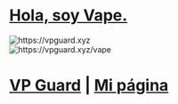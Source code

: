 
<h1><a href="https://vpguard.xyz/vape" target="_blank">Hola, soy Vape. </a></h1>
<img alt="https://vpguard.xyz" src="https://media.discordapp.net/attachments/998338855629488289/1036427106156032061/vapebanner.png">
<br>

<img class="center" alt="https://vpguard.xyz/vape" src="https://media.discordapp.net/attachments/998338855629488289/1036432529118474380/unknown.png">
<h1><a href="https://vpguard.xyz" target="_blank">VP Guard</a> | <a href="https://vpguard.xyz/vape" target="_blank">Mi página</a></h1>
